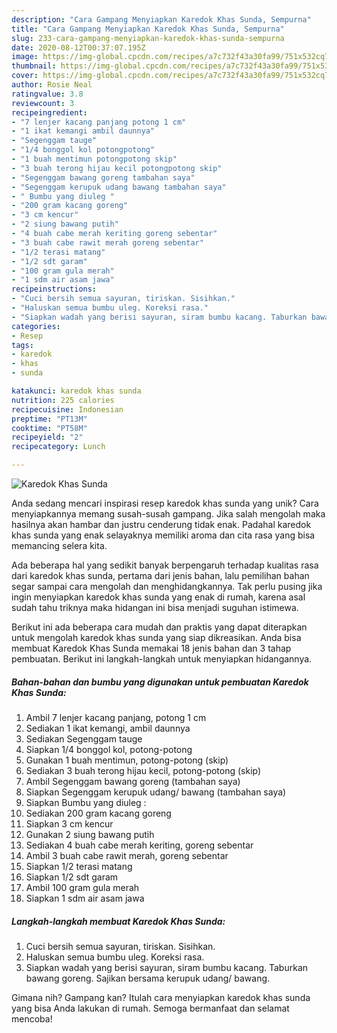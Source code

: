 ```yaml
---
description: "Cara Gampang Menyiapkan Karedok Khas Sunda, Sempurna"
title: "Cara Gampang Menyiapkan Karedok Khas Sunda, Sempurna"
slug: 233-cara-gampang-menyiapkan-karedok-khas-sunda-sempurna
date: 2020-08-12T00:37:07.195Z
image: https://img-global.cpcdn.com/recipes/a7c732f43a30fa99/751x532cq70/karedok-khas-sunda-foto-resep-utama.jpg
thumbnail: https://img-global.cpcdn.com/recipes/a7c732f43a30fa99/751x532cq70/karedok-khas-sunda-foto-resep-utama.jpg
cover: https://img-global.cpcdn.com/recipes/a7c732f43a30fa99/751x532cq70/karedok-khas-sunda-foto-resep-utama.jpg
author: Rosie Neal
ratingvalue: 3.8
reviewcount: 3
recipeingredient:
- "7 lenjer kacang panjang potong 1 cm"
- "1 ikat kemangi ambil daunnya"
- "Segenggam tauge"
- "1/4 bonggol kol potongpotong"
- "1 buah mentimun potongpotong skip"
- "3 buah terong hijau kecil potongpotong skip"
- "Segenggam bawang goreng tambahan saya"
- "Segenggam kerupuk udang bawang tambahan saya"
- " Bumbu yang diuleg "
- "200 gram kacang goreng"
- "3 cm kencur"
- "2 siung bawang putih"
- "4 buah cabe merah keriting goreng sebentar"
- "3 buah cabe rawit merah goreng sebentar"
- "1/2 terasi matang"
- "1/2 sdt garam"
- "100 gram gula merah"
- "1 sdm air asam jawa"
recipeinstructions:
- "Cuci bersih semua sayuran, tiriskan. Sisihkan."
- "Haluskan semua bumbu uleg. Koreksi rasa."
- "Siapkan wadah yang berisi sayuran, siram bumbu kacang. Taburkan bawang goreng. Sajikan bersama kerupuk udang/ bawang."
categories:
- Resep
tags:
- karedok
- khas
- sunda

katakunci: karedok khas sunda 
nutrition: 225 calories
recipecuisine: Indonesian
preptime: "PT13M"
cooktime: "PT58M"
recipeyield: "2"
recipecategory: Lunch

---
```



![Karedok Khas Sunda](https://img-global.cpcdn.com/recipes/a7c732f43a30fa99/751x532cq70/karedok-khas-sunda-foto-resep-utama.jpg)

Anda sedang mencari inspirasi resep karedok khas sunda yang unik? Cara menyiapkannya memang susah-susah gampang. Jika salah mengolah maka hasilnya akan hambar dan justru cenderung tidak enak. Padahal karedok khas sunda yang enak selayaknya memiliki aroma dan cita rasa yang bisa memancing selera kita.



Ada beberapa hal yang sedikit banyak berpengaruh terhadap kualitas rasa dari karedok khas sunda, pertama dari jenis bahan, lalu pemilihan bahan segar sampai cara mengolah dan menghidangkannya. Tak perlu pusing jika ingin menyiapkan karedok khas sunda yang enak di rumah, karena asal sudah tahu triknya maka hidangan ini bisa menjadi suguhan istimewa.


Berikut ini ada beberapa cara mudah dan praktis yang dapat diterapkan untuk mengolah karedok khas sunda yang siap dikreasikan. Anda bisa membuat Karedok Khas Sunda memakai 18 jenis bahan dan 3 tahap pembuatan. Berikut ini langkah-langkah untuk menyiapkan hidangannya.

<!--inarticleads1-->

##### Bahan-bahan dan bumbu yang digunakan untuk pembuatan Karedok Khas Sunda:

1. Ambil 7 lenjer kacang panjang, potong 1 cm
1. Sediakan 1 ikat kemangi, ambil daunnya
1. Sediakan Segenggam tauge
1. Siapkan 1/4 bonggol kol, potong-potong
1. Gunakan 1 buah mentimun, potong-potong (skip)
1. Sediakan 3 buah terong hijau kecil, potong-potong (skip)
1. Ambil Segenggam bawang goreng (tambahan saya)
1. Siapkan Segenggam kerupuk udang/ bawang (tambahan saya)
1. Siapkan  Bumbu yang diuleg :
1. Sediakan 200 gram kacang goreng
1. Siapkan 3 cm kencur
1. Gunakan 2 siung bawang putih
1. Sediakan 4 buah cabe merah keriting, goreng sebentar
1. Ambil 3 buah cabe rawit merah, goreng sebentar
1. Siapkan 1/2 terasi matang
1. Siapkan 1/2 sdt garam
1. Ambil 100 gram gula merah
1. Siapkan 1 sdm air asam jawa




<!--inarticleads2-->

##### Langkah-langkah membuat Karedok Khas Sunda:

1. Cuci bersih semua sayuran, tiriskan. Sisihkan.
1. Haluskan semua bumbu uleg. Koreksi rasa.
1. Siapkan wadah yang berisi sayuran, siram bumbu kacang. Taburkan bawang goreng. Sajikan bersama kerupuk udang/ bawang.




Gimana nih? Gampang kan? Itulah cara menyiapkan karedok khas sunda yang bisa Anda lakukan di rumah. Semoga bermanfaat dan selamat mencoba!
